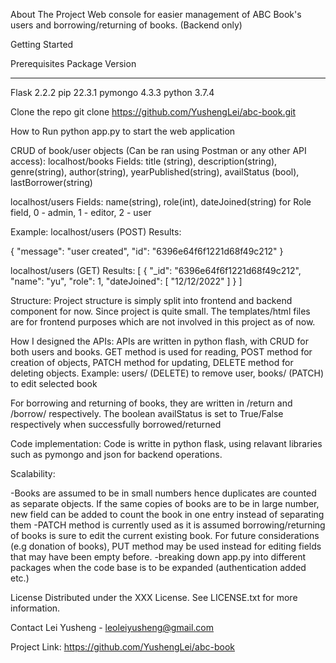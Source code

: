 About The Project
Web console for easier management of ABC Book's users and borrowing/returning of books.
(Backend only)

Getting Started

Prerequisites
Package            Version
------------------ -------
Flask              2.2.2
pip                22.3.1
pymongo            4.3.3
python             3.7.4

Clone the repo
git clone https://github.com/YushengLei/abc-book.git

How to Run
python app.py to start the web application

CRUD of book/user objects (Can be ran using Postman or any other API access):
localhost/books
Fields: title (string), description(string), genre(string), author(string), yearPublished(string), availStatus (bool), lastBorrower(string)

localhost/users
Fields: name(string), role(int), dateJoined(string)
for Role field, 0 - admin, 1 - editor, 2 - user

Example:
localhost/users (POST)
Results:

{
    "message": "user created",
    "id": "6396e64f6f1221d68f49c212"
}

localhost/users (GET)
Results:
[
    {
        "_id": "6396e64f6f1221d68f49c212",
        "name": "yu",
        "role": 1,
        "dateJoined": [
            "12/12/2022"
        ]
    }
]

Structure:
Project structure is simply split into frontend and backend component for now. Since project is quite small. The templates/html files are for frontend purposes which are not involved in this project as of now.

How I designed the APIs:
APIs are written in python flash, with CRUD for both users and books. GET method is used for reading, POST method for creation of objects, PATCH method for updating, DELETE method for deleting objects.
Example: users/<idx> (DELETE) to remove user, books/<idx> (PATCH) to edit selected book

For borrowing and returning of books, they are written in /return<idx> and /borrow/<idx>  respectively. The boolean availStatus is set to True/False respectively when successfully borrowed/returned

Code implementation:
Code is writte in python flask, using relavant libraries such as pymongo and json for backend operations.

Scalability:

-Books are assumed to be in small numbers hence duplicates are counted as separate objects. If the same copies of books are to be in large number, new field can be added to count the book in one entry instead of separating them
-PATCH method is currently used as it is assumed borrowing/returning of books is sure to edit the current existing book. For future considerations (e.g donation of books), PUT method may be used instead for editing fields that may have been empty before.
-breaking down app.py into different packages when the code base is to be expanded (authentication added etc.)

License
Distributed under the XXX License. See LICENSE.txt for more information.

Contact
Lei Yusheng - leoleiyusheng@gmail.com

Project Link: https://github.com/YushengLei/abc-book
